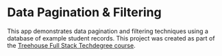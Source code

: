 # Data Pagination & Filtering

This app demonstrates data pagination and filtering techniques using a database of example student records. This project was created as part of the [Treehouse Full Stack Techdegree course](https://teamtreehouse.com/techdegree/full-stack-javascript).